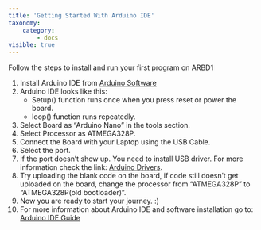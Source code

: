 ```yaml
---
title: 'Getting Started With Arduino IDE'
taxonomy:
    category:
        - docs
visible: true
---
```


Follow the steps to install and run your first program on ARBD1
1. Install Arduino IDE from [Arduino Software](https://www.arduino.cc/en/Main/Software)
2. Arduino IDE looks like this:
    + Setup() function runs once when you press reset or power the board.
    + loop() function runs repeatedly.
3. Select Board as “Arduino Nano” in the  tools section. 
4. Select Processor as ATMEGA328P.
5. Connect the Board with your Laptop using the USB Cable.
6. Select the port.
7. If the port doesn’t show up. You need to install USB driver. For more information check the link: [Arduino Drivers](https://www.arduino.cc/en/Guide/DriverInstallation).
8. Try uploading the blank code on the board, if code still doesn’t get uploaded on the board, change the processor from “ATMEGA328P”  to “ATMEGA328P(old bootloader)”.
9. Now you are ready to start your journey. :)
10. For more information about Arduino IDE and software installation go to: [Arduino IDE Guide](https://www.arduino.cc/en/Guide)
